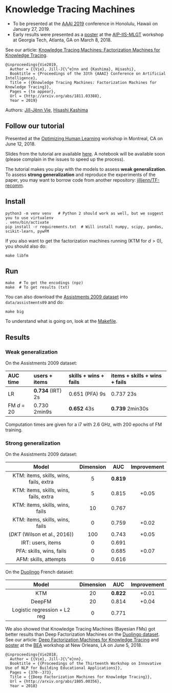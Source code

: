 # Knowledge Tracing Machines

- To be presented at the [AAAI 2019](https://aaai.org/Conferences/AAAI-19/) conference in Honolulu, Hawaii on January 27, 2019.
- Early results were presented as a [poster](https://github.com/jilljenn/ktm/blob/master/poster/ktm-poster.pdf) at the [AIP-IIS-MLGT](https://sites.google.com/view/aip-fau-mlgt-2018/home) workshop at Georgia Tech, Atlanta, GA on March 8, 2018.

See our article: [Knowledge Tracing Machines: Factorization Machines for Knowledge Tracing](https://arxiv.org/abs/1811.03388).

    @inproceedings{Vie2019,
      Author = {{Vie}, Jill-J{\^e}nn and {Kashima}, Hisashi},
      Booktitle = {Proceedings of the 33th {AAAI} Conference on Artificial Intelligence},
      Title = {{Knowledge Tracing Machines: Factorization Machines for Knowledge Tracing}},
      Pages = {to appear},
      Url = {http://arxiv.org/abs/1811.03388},
      Year = 2019}

Authors: [Jill-Jênn Vie](https://jilljenn.github.io), [Hisashi Kashima](http://www.geocities.co.jp/kashi_pong/index_e.html)

## Follow our tutorial

Presented at the [Optimizing Human Learning](https://humanlearn.io) workshop in Montreal, CA on June 12, 2018.

Slides from the tutorial are available [here](doc/tuto.pdf). A notebook will be available soon (please complain in the issues to speed up the process).

The tutorial makes you play with the models to assess **weak generalization**. To assess **strong generalization** and reproduce the experiments of the paper, you may want to borrow code from another repository: [jilljenn/TF-recomm](https://github.com/jilljenn/TF-recomm/blob/master/fm.py#L106).

## Install

    python3 -m venv venv   # Python 2 should work as well, but we suggest you to use virtualenv
    . venv/bin/activate
    pip install -r requirements.txt  # Will install numpy, scipy, pandas, scikit-learn, pywFM

If you also want to get the factorization machines running (KTM for $d > 0$), you should also do:

    make libfm

## Run

    make  # To get the encodings (npz)
    make  # To get results (txt)

You can also download the [Assistments 2009 dataset](http://jiji.cat/weasel2018/data.csv) into `data/assistments09` and do:

    make big

To understand what is going on, look at the [Makefile](Makefile).

## Results

### Weak generalization

On the Assistments 2009 dataset:

| AUC time    | users + items  | skills + wins + fails | items + skills + wins + fails |
|:------------|:---------------|:----------------------|:------------------------------|
| LR          | **0.734** (IRT) 2s | 0.651 (PFA) 9s        | 0.737 23s                     |
| FM *d* = 20 | 0.730 2min9s   | **0.652** 43s             | **0.739** 2min30s                 |

Computation times are given for a i7 with 2.6 GHz, with 200 epochs of FM training.

### Strong generalization

On the Assistments 2009 dataset:

| Model | Dimension | AUC | Improvement |
|:-----:|:---------:|:---:|:-----------:|
| KTM: items, skills, wins, fails, extra | 5 | **0.819** | |
| KTM: items, skills, wins, fails, extra | 5 | 0.815 | +0.05 |
| KTM: items, skills, wins, fails | 10 | 0.767 | |
| KTM: items, skills, wins, fails | 0 | 0.759 | +0.02 |
| (*DKT* (Wilson et al., 2016)) | 100 | 0.743 | +0.05 |
| IRT: users, items | 0 | 0.691 | |
| PFA: skills, wins, fails | 0 | 0.685 | +0.07 |
| AFM: skills, attempts | 0 | 0.616 | |

On the [Duolingo](http://sharedtask.duolingo.com) French dataset:

| Model | Dimension | AUC | Improvement |
|:-----:|:---------:|:---:|:-----------:|
| KTM   | 20        | **0.822** | +0.01 |
| DeepFM | 20       | 0.814 | +0.04 |
| Logistic regression + L2 reg | 0 | 0.771 |

We also showed that Knowledge Tracing Machines (Bayesian FMs) got better results than Deep Factorization Machines on the [Duolingo dataset](http://sharedtask.duolingo.com). See our article: [Deep Factorization Machines for Knowledge Tracing](https://arxiv.org/abs/1805.00356) and [poster](https://github.com/jilljenn/ktm/blob/master/poster/dfm-kt-poster.pdf) at the [BEA](https://www.cs.rochester.edu/~tetreaul/naacl-bea13.html) workshop at New Orleans, LA on June 5, 2018.

    @inproceedings{Vie2018,
      Author = {{Vie}, Jill-J{\^e}nn},
      Booktitle = {{Proceedings of the Thirteenth Workshop on Innovative Use of NLP for Building Educational Applications}},
      Pages = {370--373},
      Title = {{Deep Factorization Machines for Knowledge Tracing}},
      Url = {http://arxiv.org/abs/1805.00356},
      Year = 2018}
